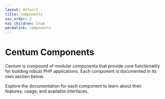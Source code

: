 ```yaml
---
layout: default
title: Components
nav_order: 3
has_children: true
permalink: components
---
```




# Centum Components

Centum is composed of modular components that provide core functionality for building robust PHP applications.
Each component is documented in its own section below.

Explore the documentation for each component to learn about their features, usage, and available interfaces.
